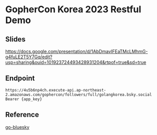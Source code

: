 # GopherCon Korea 2023 Restful Demo
## Slides
https://docs.google.com/presentation/d/1AbDmavIFEaTMcLMhmG-g4fuLE2T5Y7Gq/edit?usp=sharing&ouid=101923724493428931204&rtpof=true&sd=true

## Endpoint
```
https://4u5b6np4ch.execute-api.ap-northeast-2.amazonaws.com/gophercon/followers/full/golangkorea.bsky.social
Bearer {app_key}
```

## Reference
[go-bluesky](https://github.com/karalabe/go-bluesky)